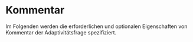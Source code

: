 # Kommentar

Im Folgenden werden die erforderlichen und optionalen Eigenschaften von Kommentar der Adaptivitätsfrage spezifiziert.